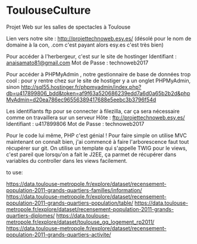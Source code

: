 # ToulouseCulture
Projet Web sur les salles de spectacles à Toulouse


Lien vers notre site : http://projettechnoweb.esy.es/ (désolé pour le nom de domaine à la con, .com c'est payant alors esy.es c'est très bien)

Pour accéder à l'herbergeur, c'est sur le site de hostinger
Identifiant  : anaisamato81@gmail.com
Mot de Passe : technoweb2017

Pour accéder à PHPMyAdmin , notre gestionnaire de base de données trop cool : 
pour y rentre chez sur le site de hostiger y a un onglet PHPMyAdmin, 
sinon http://sql55.hostinger.fr/phpmyadmin/index.php?db=u417899806_bdd&token=af9f63a520686239edd7a6d0a65b2b2d&phpMyAdmin=d20ea786ec96556389417688e5eebc3b3796f54d


Les identifiants ftp pour se connecter à filezilla, car ça sera nécessaire comme on travaillera sur un serveur
Hôte	     : ftp://projettechnoweb.esy.es/
Identifiant  : u417899806
Mot de Passe : technoweb2017


Pour le code lui même, PHP c'est génial !
Pour faire simple on utilise MVC maintenant on connaît bien, j'ai commencé à faire l'arborescence faut tout récupérer sur git.
On utilise un template qui s'appelle TWIG pour le views, c'est pareil que lorsqu'on a fait le J2EE, ça parmet de récupérer dans variables du controller dans les views facilement.


to use:

https://data.toulouse-metropole.fr/explore/dataset/recensement-population-2011-grands-quartiers-familles/information/
https://data.toulouse-metropole.fr/explore/dataset/recensement-population-2011-grands-quartiers-population/table/
https://data.toulouse-metropole.fr/explore/dataset/recensement-population-2011-grands-quartiers-diplomes/
https://data.toulouse-metropole.fr/explore/dataset/toulouse_gq_logement_rp2011/
https://data.toulouse-metropole.fr/explore/dataset/recensement-population-2011-grands-quartiers-activite/
